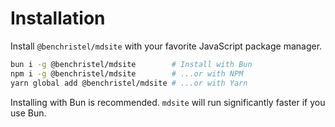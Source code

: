 # Installation

Install `@benchristel/mdsite` with your favorite JavaScript package manager.

```bash
bun i -g @benchristel/mdsite        # Install with Bun
npm i -g @benchristel/mdsite        # ...or with NPM
yarn global add @benchristel/mdsite # ...or with Yarn
```

Installing with Bun is recommended. `mdsite` will run significantly faster if you use Bun.